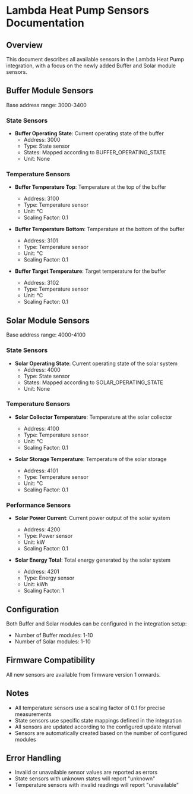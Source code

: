 # Lambda Heat Pump Sensors Documentation

## Overview
This document describes all available sensors in the Lambda Heat Pump integration, with a focus on the newly added Buffer and Solar module sensors.

## Buffer Module Sensors
Base address range: 3000-3400

### State Sensors
- **Buffer Operating State**: Current operating state of the buffer
  - Address: 3000
  - Type: State sensor
  - States: Mapped according to BUFFER_OPERATING_STATE
  - Unit: None

### Temperature Sensors
- **Buffer Temperature Top**: Temperature at the top of the buffer
  - Address: 3100
  - Type: Temperature sensor
  - Unit: °C
  - Scaling Factor: 0.1

- **Buffer Temperature Bottom**: Temperature at the bottom of the buffer
  - Address: 3101
  - Type: Temperature sensor
  - Unit: °C
  - Scaling Factor: 0.1

- **Buffer Target Temperature**: Target temperature for the buffer
  - Address: 3102
  - Type: Temperature sensor
  - Unit: °C
  - Scaling Factor: 0.1

## Solar Module Sensors
Base address range: 4000-4100

### State Sensors
- **Solar Operating State**: Current operating state of the solar system
  - Address: 4000
  - Type: State sensor
  - States: Mapped according to SOLAR_OPERATING_STATE
  - Unit: None

### Temperature Sensors
- **Solar Collector Temperature**: Temperature at the solar collector
  - Address: 4100
  - Type: Temperature sensor
  - Unit: °C
  - Scaling Factor: 0.1

- **Solar Storage Temperature**: Temperature of the solar storage
  - Address: 4101
  - Type: Temperature sensor
  - Unit: °C
  - Scaling Factor: 0.1

### Performance Sensors
- **Solar Power Current**: Current power output of the solar system
  - Address: 4200
  - Type: Power sensor
  - Unit: kW
  - Scaling Factor: 0.1

- **Solar Energy Total**: Total energy generated by the solar system
  - Address: 4201
  - Type: Energy sensor
  - Unit: kWh
  - Scaling Factor: 1

## Configuration
Both Buffer and Solar modules can be configured in the integration setup:
- Number of Buffer modules: 1-10
- Number of Solar modules: 1-10

## Firmware Compatibility
All new sensors are available from firmware version 1 onwards.

## Notes
- All temperature sensors use a scaling factor of 0.1 for precise measurements
- State sensors use specific state mappings defined in the integration
- All sensors are updated according to the configured update interval
- Sensors are automatically created based on the number of configured modules

## Error Handling
- Invalid or unavailable sensor values are reported as errors
- State sensors with unknown states will report "unknown"
- Temperature sensors with invalid readings will report "unavailable" 
